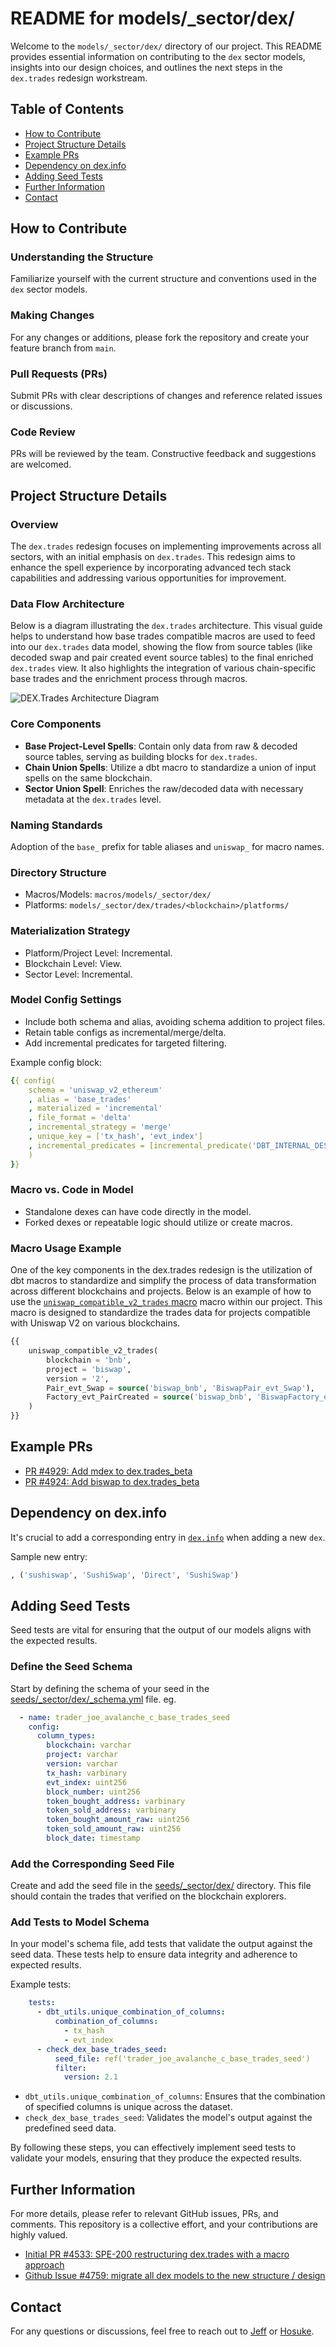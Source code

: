 # README for models/_sector/dex/

Welcome to the `models/_sector/dex/` directory of our project. This README provides essential information on contributing to the `dex` sector models, insights into our design choices, and outlines the next steps in the `dex.trades` redesign workstream.

## Table of Contents
- [How to Contribute](#how-to-contribute)
- [Project Structure Details](#project-structure-details)
- [Example PRs](#example-prs)
- [Dependency on dex.info](#dependency-on-dexinfo)
- [Adding Seed Tests](#adding-seed-tests)
- [Further Information](#further-information)
- [Contact](#contact)

## How to Contribute

### Understanding the Structure
Familiarize yourself with the current structure and conventions used in the `dex` sector models.

### Making Changes
For any changes or additions, please fork the repository and create your feature branch from `main`.

### Pull Requests (PRs)
Submit PRs with clear descriptions of changes and reference related issues or discussions.

### Code Review
PRs will be reviewed by the team. Constructive feedback and suggestions are welcomed.

## Project Structure Details

### Overview
The `dex.trades` redesign focuses on implementing improvements across all sectors, with an initial emphasis on `dex.trades`. This redesign aims to enhance the spell experience by incorporating advanced tech stack capabilities and addressing various opportunities for improvement.

### Data Flow Architecture
Below is a diagram illustrating the `dex.trades` architecture. This visual guide helps to understand how base trades compatible macros are used to feed into our `dex.trades` data model, showing the flow from source tables (like decoded swap and pair created event source tables) to the final enriched `dex.trades` view. It also highlights the integration of various chain-specific base trades and the enrichment process through macros.

![DEX.Trades Architecture Diagram](dex_trades_architecture_overview.jpg)

### Core Components
- **Base Project-Level Spells**: Contain only data from raw & decoded source tables, serving as building blocks for `dex.trades`.
- **Chain Union Spells**: Utilize a dbt macro to standardize a union of input spells on the same blockchain.
- **Sector Union Spell**: Enriches the raw/decoded data with necessary metadata at the `dex.trades` level.

### Naming Standards
Adoption of the `base_` prefix for table aliases and `uniswap_` for macro names.

### Directory Structure
- Macros/Models: `macros/models/_sector/dex/`
- Platforms: `models/_sector/dex/trades/<blockchain>/platforms/`

### Materialization Strategy
- Platform/Project Level: Incremental.
- Blockchain Level: View.
- Sector Level: Incremental.

### Model Config Settings
  - Include both schema and alias, avoiding schema addition to project files.
  - Retain table configs as incremental/merge/delta.
  - Add incremental predicates for targeted filtering.

Example config block:
```yaml
{{ config(
    schema = 'uniswap_v2_ethereum'
    , alias = 'base_trades'
    , materialized = 'incremental'
    , file_format = 'delta'
    , incremental_strategy = 'merge'
    , unique_key = ['tx_hash', 'evt_index']
    , incremental_predicates = [incremental_predicate('DBT_INTERNAL_DEST.block_time')]
    )
}}
```

### Macro vs. Code in Model
- Standalone dexes can have code directly in the model.
- Forked dexes or repeatable logic should utilize or create macros.


### Macro Usage Example

One of the key components in the dex.trades redesign is the utilization of dbt macros to standardize and simplify the process of data transformation across different blockchains and projects. Below is an example of how to use the [`uniswap_compatible_v2_trades` macro](https://github.com/duneanalytics/spellbook/blob/main/macros/models/_sector/dex/uniswap_compatible_trades.sql) macro within our project. This macro is designed to standardize the trades data for projects compatible with Uniswap V2 on various blockchains.

```sql
{{
    uniswap_compatible_v2_trades(
        blockchain = 'bnb',
        project = 'biswap',
        version = '2',
        Pair_evt_Swap = source('biswap_bnb', 'BiswapPair_evt_Swap'),
        Factory_evt_PairCreated = source('biswap_bnb', 'BiswapFactory_evt_PairCreated')
    )
}}
```

## Example PRs
- [PR #4929: Add mdex to dex.trades_beta](https://github.com/duneanalytics/spellbook/pull/4929/files)
- [PR #4924: Add biswap to dex.trades_beta](https://github.com/duneanalytics/spellbook/pull/4924/files)

## Dependency on dex.info
It's crucial to add a corresponding entry in [`dex.info`](https://github.com/duneanalytics/spellbook/blob/main/models/dex/dex_info.sql) when adding a new `dex`.

Sample new entry:
```sql
, ('sushiswap', 'SushiSwap', 'Direct', 'SushiSwap')
```


## Adding Seed Tests
Seed tests are vital for ensuring that the output of our models aligns with the expected results.

### Define the Seed Schema
Start by defining the schema of your seed in the [seeds/_sector/dex/_schema.yml](https://github.com/duneanalytics/spellbook/blob/main/seeds/_sector/dex/_schema.yml) file.
  eg.
```yaml
  - name: trader_joe_avalanche_c_base_trades_seed
    config:
      column_types:
        blockchain: varchar
        project: varchar
        version: varchar
        tx_hash: varbinary
        evt_index: uint256
        block_number: uint256
        token_bought_address: varbinary
        token_sold_address: varbinary
        token_bought_amount_raw: uint256
        token_sold_amount_raw: uint256
        block_date: timestamp
```

### Add the Corresponding Seed File
Create and add the seed file in the [seeds/_sector/dex/](https://github.com/duneanalytics/spellbook/tree/main/seeds/_sector/dex) directory. This file should contain the trades that verified on the blockchain explorers.

### Add Tests to Model Schema
In your model's schema file, add tests that validate the output against the seed data. These tests help to ensure data integrity and adherence to expected results.

Example tests:
```yaml
    tests:
      - dbt_utils.unique_combination_of_columns:
          combination_of_columns:
            - tx_hash
            - evt_index
      - check_dex_base_trades_seed:
          seed_file: ref('trader_joe_avalanche_c_base_trades_seed')
          filter:
            version: 2.1
```
- `dbt_utils.unique_combination_of_columns`: Ensures that the combination of specified columns is unique across the dataset.
- `check_dex_base_trades_seed`: Validates the model's output against the predefined seed data.

By following these steps, you can effectively implement seed tests to validate your models, ensuring that they produce the expected results.

## Further Information

For more details, please refer to relevant GitHub issues, PRs, and comments. This repository is a collective effort, and your contributions are highly valued.
- [Initial PR #4533: SPE-200 restructuring dex.trades with a macro approach](https://github.com/duneanalytics/spellbook/pull/4533/files)
- [Github Issue #4759: migrate all dex models to the new structure / design](https://github.com/duneanalytics/spellbook/issues/4759)


## Contact

For any questions or discussions, feel free to reach out to [Jeff](https://github.com/jeff-dude) or [Hosuke](https://github.com/hosuke).
